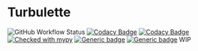 # Turbulette

![GitHub Workflow Status](https://img.shields.io/github/workflow/status/gazorby/turbulette/test?label=test)
[![Codacy Badge](https://app.codacy.com/project/badge/Coverage/62b7b6287b844cf9beee6135a3c6c0f0)](https://www.codacy.com/manual/gazorby/turbulette?utm_source=github.com&amp;utm_medium=referral&amp;utm_content=gazorby/turbulette&amp;utm_campaign=Badge_Coverage)
[![Codacy Badge](https://app.codacy.com/project/badge/Grade/62b7b6287b844cf9beee6135a3c6c0f0)](https://www.codacy.com/manual/gazorby/turbulette?utm_source=github.com&amp;utm_medium=referral&amp;utm_content=gazorby/turbulette&amp;utm_campaign=Badge_Grade)
[![Checked with mypy](http://www.mypy-lang.org/static/mypy_badge.svg)](http://mypy-lang.org/)
[![Generic badge](https://img.shields.io/badge/code%20style-black-000000.svg)](https://github.com/psf/black)
[![Generic badge](https://img.shields.io/badge/pre--commit-enabled-brightgreen?logo=pre-commit&logoColor=white)](https://github.com/pre-commit/pre-commit)
WIP
